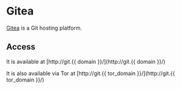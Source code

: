 # Gitea

[Gitea](https://gitea.io/en-US/) is a Git hosting platform.

## Access

It is available at [http://git.{{ domain }}/](http://git.{{ domain }}/)

It is also available via Tor at [http://git.{{ tor_domain }}/](http://git.{{ tor_domain }}/)